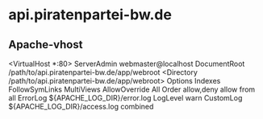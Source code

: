 # api.piratenpartei-bw.de

## Apache-vhost

<VirtualHost *:80>
        ServerAdmin webmaster@localhost
        DocumentRoot /path/to/api.piratenpartei-bw.de/app/webroot
        <Directory /path/to/api.piratenpartei-bw.de/app/webroot>
                Options Indexes FollowSymLinks MultiViews
                AllowOverride All
                Order allow,deny
                allow from all
        </Directory>
        ErrorLog ${APACHE_LOG_DIR}/error.log
        LogLevel warn
        CustomLog ${APACHE_LOG_DIR}/access.log combined
</VirtualHost>


